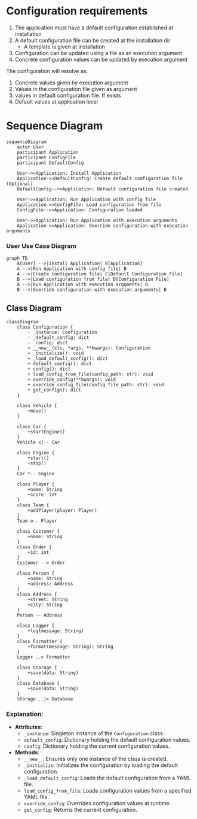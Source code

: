 

# Configuration requirements

1) The application must have a default configuration established at installation
2) A default configuration file can be created at the installation dir
    - A template is given at installation
3) Configuration can be updated using a file as an execution argument
4) Concrete configuration values can be updated by execution argument

The configuration will resolve as:
1) Concrete values given by execution argument
2) Values in the configuration file given as argument
3) values in default configuration file. If exists
4) Default values at application level


# Sequence Diagram

```mermaid
sequenceDiagram
    actor User
    participant Application
    participant ConfigFile
    participant DefaultConfig

    User->>Application: Install Application
    Application->>DefaultConfig: Create default configuration file (Optional)
    DefaultConfig-->>Application: Default configuration file created

    User->>Application: Run Application with config file
    Application->>ConfigFile: Load configuration from file
    ConfigFile-->>Application: Configuration loaded

    User->>Application: Run Application with execution arguments
    Application->>Application: Override configuration with execution arguments
```


### User Use Case Diagram
```mermaid
graph TD
    A[User] -->|Install Application| B[Application]
    A -->|Run Application with config file| B
    A -->|Create configuration file| C[Default Configuration File]
    B -->|Load configuration from file| D[Configuration File]
    A -->|Run Application with execution arguments| B
    B -->|Override configuration with execution arguments| B
```

## Class Diagram
```mermaid
classDiagram
    class Configuration {
        - _instance: Configuration
        - _default_config: dict
        - _config: dict
        + __new__(cls, *args, **kwargs): Configuration
        + _initialize(): void
        + _load_default_config(): dict
        + default_config(): dict
        + config(): dict
        + load_config_from_file(config_path: str): void
        + override_config(**kwargs): void
        + override_config_file(config_file_path: str): void
        + get_config(): dict
    }

    class Vehicle {
        +move()
    }

    class Car {
        +startEngine()
    }
    Vehicle <|-- Car

    class Engine {
        +start()
        +stop()
    }
    Car *-- Engine

    class Player {
        +name: String
        +score: int
    }
    class Team {
        +addPlayer(player: Player)
    }
    Team o-- Player

    class Customer {
        +name: String
    }
    class Order {
        +id: int
    }
    Customer --> Order

    class Person {
        +name: String
        +address: Address
    }
    class Address {
        +street: String
        +city: String
    }
    Person -- Address

    class Logger {
        +log(message: String)
    }
    class Formatter {
        +format(message: String): String
    }
    Logger ..> Formatter

    class Storage {
        +save(data: String)
    }
    class Database {
        +save(data: String)
    }
    Storage ..|> Database

```





### Explanation:
- **Attributes**:
  - `_instance`: Singleton instance of the `Configuration` class.
  - `default_config`: Dictionary holding the default configuration values.
  - `config`: Dictionary holding the current configuration values.
- **Methods**:
  - `__new__`: Ensures only one instance of the class is created.
  - `_initialize`: Initializes the configuration by loading the default configuration.
  - `_load_default_config`: Loads the default configuration from a YAML file.
  - `load_config_from_file`: Loads configuration values from a specified YAML file.
  - `override_config`: Overrides configuration values at runtime.
  - `get_config`: Returns the current configuration.